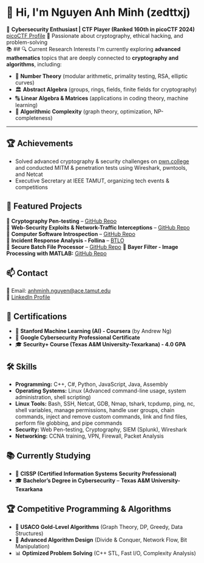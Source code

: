 # 👋 Hi, I'm Nguyen Anh Minh (zedttxj)

🚀 **Cybersecurity Enthusiast | CTF Player (Ranked 160th in picoCTF 2024)** [picoCTF Profile](https://play.picoctf.org/users/zedttxj)
🔐 Passionate about cryptography, ethical hacking, and problem-solving  
📚 ## 🔍 Current Research Interests
I'm currently exploring **advanced mathematics** topics that are deeply connected to **cryptography and algorithms**, including:  

- 🔢 **Number Theory** (modular arithmetic, primality testing, RSA, elliptic curves)  
- 🏛 **Abstract Algebra** (groups, rings, fields, finite fields for cryptography)  
- 🔠 **Linear Algebra & Matrices** (applications in coding theory, machine learning)  
- 🧠 **Algorithmic Complexity** (graph theory, optimization, NP-completeness)

---

## 🏆 Achievements
- Solved advanced cryptography & security challenges on [pwn.college](https://pwn.college/hacker/1o1) and conducted MITM & penetration tests using Wireshark, pwntools, and Netcat
- Executive Secretary at IEEE TAMUT, organizing tech events & competitions

## 📂 Featured Projects
🔹 **Cryptography Pen-testing** – [GitHub Repo](https://github.com/zedttxj/Cryptography/)  
🔹 **Web-Security Exploits & Network-Traffic Interceptions** – [GitHub Repo](https://github.com/zedttxj/Web-Security-Exploits/)  
🔹 **Computer Software Introspection** – [GitHub Repo](https://github.com/zedttxj/Computer-Software-Introspection/)  
🔹 **Incident Response Analysis - Follina** – [BTLO](https://blueteamlabs.online/achievement/share/challenge/101770/43)  
🔹 **Secure Batch File Processor** – [GitHub Repo](https://github.com/zedttxj/Execute-shell-command-with-every-files-in-a-folder/)
🔹 **Bayer Filter - Image Processing with MATLAB:** [GitHub Repo](https://github.com/zedttxj/Image-Processing-Tool-with-Matlab/)


## 📫 Contact
📧 Email: [anhminh.nguyen@ace.tamut.edu](mailto:anhminh.nguyen@ace.tamut.edu)  
🔗 [LinkedIn Profile](https://www.linkedin.com/in/anh-minh-nguyen-b750342ba/)

## 📜 Certifications
- 🤖 **Stanford Machine Learning (AI) - Coursera** (by Andrew Ng)  
- 🔐 **Google Cybersecurity Professional Certificate**  
- 🎓 **Security+ Course (Texas A&M University-Texarkana) - 4.0 GPA**

## 🛠️ Skills
- **Programming:** C++, C#, Python, JavaScript, Java, Assembly
- **Operating Systems:** Linux (Advanced command-line usage, system administration, shell scripting)
- **Linux Tools:** Bash, SSH, Netcat, GDB, Nmap, tshark, tcpdump, ping, nc, shell variables, manage permissions, handle user groups, chain commands, inject and remove custom commands, link and find files, perform file globbing, and pipe commands
- **Security:** Web Pen-testing, Cryptography, SIEM (Splunk), Wireshark
- **Networking:** CCNA training, VPN, Firewall, Packet Analysis

## 📚 Currently Studying
- 📖 **CISSP (Certified Information Systems Security Professional)**
- 🎓 **Bachelor’s Degree in Cybersecurity** – **Texas A&M University-Texarkana**

## 🏆 Competitive Programming & Algorithms
- 🥇 **USACO Gold-Level Algorithms** (Graph Theory, DP, Greedy, Data Structures)  
- 🔢 **Advanced Algorithm Design** (Divide & Conquer, Network Flow, Bit Manipulation)  
- 📊 **Optimized Problem Solving** (C++ STL, Fast I/O, Complexity Analysis)  
